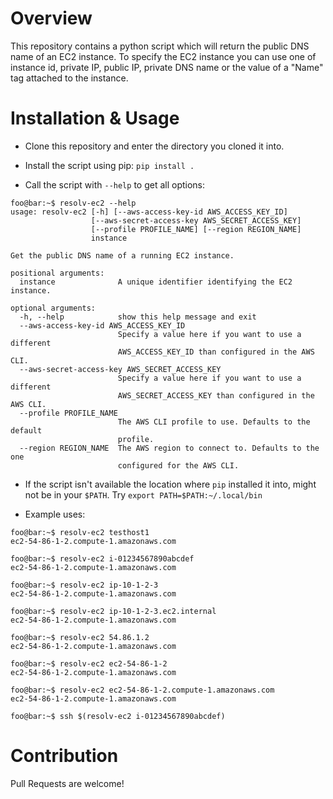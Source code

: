 # Overview

This repository contains a python script which will return the public DNS name
of an EC2 instance. To specify the EC2 instance you can use one of instance id,
private IP, public IP, private DNS name or the value of a "Name" tag attached to
the instance.

# Installation & Usage

* Clone this repository and enter the directory you cloned it into.

* Install the script using pip: ```pip install .```

* Call the script with `--help` to get all options:
```
foo@bar:~$ resolv-ec2 --help
usage: resolv-ec2 [-h] [--aws-access-key-id AWS_ACCESS_KEY_ID]
                  [--aws-secret-access-key AWS_SECRET_ACCESS_KEY]
                  [--profile PROFILE_NAME] [--region REGION_NAME]
                  instance

Get the public DNS name of a running EC2 instance.

positional arguments:
  instance              A unique identifier identifying the EC2 instance.

optional arguments:
  -h, --help            show this help message and exit
  --aws-access-key-id AWS_ACCESS_KEY_ID
                        Specify a value here if you want to use a different
                        AWS_ACCESS_KEY_ID than configured in the AWS CLI.
  --aws-secret-access-key AWS_SECRET_ACCESS_KEY
                        Specify a value here if you want to use a different
                        AWS_SECRET_ACCESS_KEY than configured in the AWS CLI.
  --profile PROFILE_NAME
                        The AWS CLI profile to use. Defaults to the default
                        profile.
  --region REGION_NAME  The AWS region to connect to. Defaults to the one
                        configured for the AWS CLI.
```

* If the script isn't available the location where `pip` installed it into,
might not be in your `$PATH`. Try ```export PATH=$PATH:~/.local/bin```

* Example uses:
```
foo@bar:~$ resolv-ec2 testhost1
ec2-54-86-1-2.compute-1.amazonaws.com

foo@bar:~$ resolv-ec2 i-01234567890abcdef
ec2-54-86-1-2.compute-1.amazonaws.com

foo@bar:~$ resolv-ec2 ip-10-1-2-3
ec2-54-86-1-2.compute-1.amazonaws.com

foo@bar:~$ resolv-ec2 ip-10-1-2-3.ec2.internal
ec2-54-86-1-2.compute-1.amazonaws.com

foo@bar:~$ resolv-ec2 54.86.1.2
ec2-54-86-1-2.compute-1.amazonaws.com

foo@bar:~$ resolv-ec2 ec2-54-86-1-2
ec2-54-86-1-2.compute-1.amazonaws.com

foo@bar:~$ resolv-ec2 ec2-54-86-1-2.compute-1.amazonaws.com
ec2-54-86-1-2.compute-1.amazonaws.com

foo@bar:~$ ssh $(resolv-ec2 i-01234567890abcdef)
```

# Contribution

Pull Requests are welcome!
